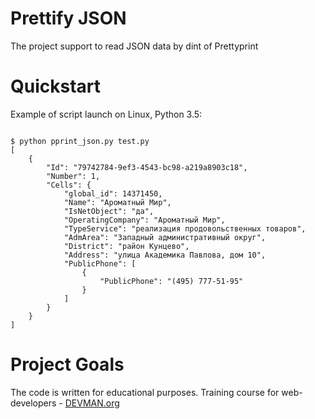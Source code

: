 # Prettify JSON
The project support to read JSON data by dint of Prettyprint


# Quickstart

Example of script launch on Linux, Python 3.5:

```#!bash

$ python pprint_json.py test.py
[
    {
        "Id": "79742784-9ef3-4543-bc98-a219a8903c18",
        "Number": 1,
        "Cells": {
            "global_id": 14371450,
            "Name": "Ароматный Мир",
            "IsNetObject": "да",
            "OperatingCompany": "Ароматный Мир",
            "TypeService": "реализация продовольственных товаров",
            "AdmArea": "Западный административный округ",
            "District": "район Кунцево",
            "Address": "улица Академика Павлова, дом 10",
            "PublicPhone": [
                {
                    "PublicPhone": "(495) 777-51-95"
                }
            ]
        }
    }
]
```

# Project Goals
The code is written for educational purposes. Training course for web-developers - [DEVMAN.org](https://devman.org)
